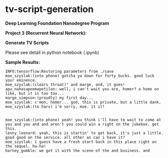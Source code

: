 # tv-script-generation

**Deep Learning Foundation Nanodegree Program**  

**Project 3 (Recurrent Neural Network):**  
  
**Generate TV Scripts**  
  
Please see detail in python notebook (.ipynb)  
  
**Sample Results:**  
```
INFO:tensorflow:Restoring parameters from ./save
moe_szyslak:(into phone) gotcha ya down for forty bucks. good luck your eminence.
moe_szyslak:(clears throat)" and marge, and, it goes!
apu_nahasapeemapetilon: well, i can't wait you are, homer? a home on like, but it is too too...
marge_simpson:(proudly) my first day...
moe_szyslak: c'mon, homer... god, this is private, but a little dank.
moe_szyslak:(to harv) i'm sorry, moe. it it!


moe_szyslak:(into phone) yeah! you think i'll have to wait to come at you and you and and aren't you could win a right on the jukebox. get this.
lenny_leonard: yeah, this is startin' to get back, it's just a little. good good on the service. all other as can i have it?
moe_szyslak: i guess have a fresh start back in this place right on the sequel. ha-ha!
barney_gumble: we got it with the scene of the and business. and
```
